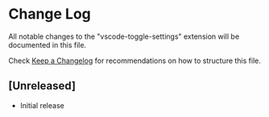 # Change Log

All notable changes to the "vscode-toggle-settings" extension will be documented in this file.

Check [Keep a Changelog](http://keepachangelog.com/) for recommendations on how to structure this file.

## [Unreleased]

- Initial release

